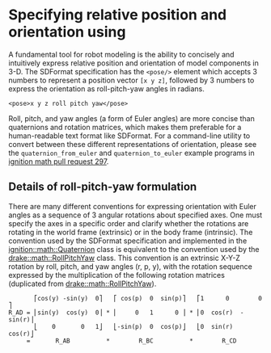 # Specifying relative position and orientation using <pose/>

A fundamental tool for robot modeling is the ability to concisely and
intuitively express relative position and orientation of model components
in 3-D.
The SDFormat specification has the `<pose/>` element which accepts 3 numbers
to represent a position vector `[x y z]`, followed by 3 numbers to express the
orientation as roll-pitch-yaw angles in radians.

    <pose>x y z roll pitch yaw</pose>

Roll, pitch, and yaw angles (a form of Euler angles) are more concise than
quaternions and rotation matrices, which makes them preferable for a
human-readable text format like SDFormat.
For a command-line utility to convert between these different representations
of orientation, please see the `quaternion_from_euler` and `quaternion_to_euler`
example programs in
[ignition math pull request 297](https://bitbucket.org/ignitionrobotics/ign-math/pull-requests/297/examples-converting-between-euler-angles/diff).

## Details of roll-pitch-yaw formulation

There are many different conventions for expressing orientation with Euler
angles as a sequence of 3 angular rotations about specified axes.
One must specify the axes in a specific order and clarify whether the rotations
are rotating in the world frame (extrinsic) or in the body frame (intrinsic).
The convention used by the SDFormat specification and implemented in the
[ignition::math::Quaternion](https://bitbucket.org/ignitionrobotics/ign-math/src/ignition-math4_4.0.0/include/ignition/math/Quaternion.hh#Quaternion.hh-308:398)
class is equivalent to the convention used by the
[drake::math::RollPitchYaw](https://github.com/RobotLocomotion/drake/blob/246b2c038/math/roll_pitch_yaw.h#L19-L31)
class.
This convention is an extrinsic X-Y-Z rotation by roll, pitch, and yaw angles
(r, p, y), with the rotation sequence expressed by the multiplication of the
following rotation matrices (duplicated from
[drake::math::RollPitchYaw](https://github.com/RobotLocomotion/drake/blob/246b2c038/math/roll_pitch_yaw.h#L19-L31)).

           ⎡cos(y) -sin(y)  0⎤   ⎡ cos(p)  0  sin(p)⎤   ⎡1      0        0 ⎤
    R_AD = ⎢sin(y)  cos(y)  0⎥ * ⎢     0   1      0 ⎥ * ⎢0  cos(r)  -sin(r)⎥
           ⎣    0       0   1⎦   ⎣-sin(p)  0  cos(p)⎦   ⎣0  sin(r)   cos(r)⎦
         =       R_AB          *        R_BC          *        R_CD
